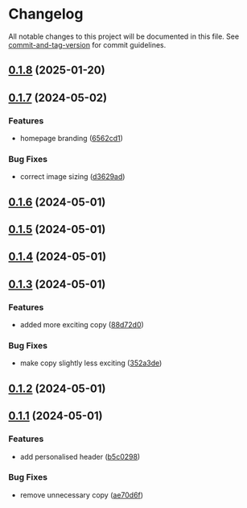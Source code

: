 # Changelog

All notable changes to this project will be documented in this file. See [commit-and-tag-version](https://github.com/absolute-version/commit-and-tag-version) for commit guidelines.

## [0.1.8](https://github.com/DavidFlores24/github-actions-netlify/compare/v0.2.1...v0.1.8) (2025-01-20)

## [0.1.7](https://github.com/DavidFlores24/github-actions-netlify/compare/v0.1.6...v0.1.7) (2024-05-02)


### Features

* homepage branding ([6562cd1](https://github.com/DavidFlores24/github-actions-netlify/commit/6562cd1e4bfd38614b8b64f4bcbb0b9111151f27))


### Bug Fixes

* correct image sizing ([d3629ad](https://github.com/DavidFlores24/github-actions-netlify/commit/d3629ad6e27d42d9f170aa9875c0cce562f0fb5f))

## [0.1.6](https://github.com/DavidFlores24/github-actions-netlify/compare/v0.1.5...v0.1.6) (2024-05-01)

## [0.1.5](https://github.com/DavidFlores24/github-actions-netlify/compare/v0.1.4...v0.1.5) (2024-05-01)

## [0.1.4](https://github.com/DavidFlores24/github-actions-netlify/compare/v0.1.3...v0.1.4) (2024-05-01)

## [0.1.3](https://github.com/DavidFlores24/github-actions-netlify/compare/v0.1.2...v0.1.3) (2024-05-01)


### Features

* added more exciting copy ([88d72d0](https://github.com/DavidFlores24/github-actions-netlify/commit/88d72d056c80a9572a1e8842264cdcc8656e3539))


### Bug Fixes

* make copy slightly less exciting ([352a3de](https://github.com/DavidFlores24/github-actions-netlify/commit/352a3ded59888ba339663dace44fc1608a027bbb))

## [0.1.2](https://github.com/DavidFlores24/github-actions-netlify/compare/v0.1.1...v0.1.2) (2024-05-01)

## [0.1.1](https://github.com/DavidFlores24/github-actions-netlify/compare/v0.2.0...v0.1.1) (2024-05-01)


### Features

* add personalised header ([b5c0298](https://github.com/DavidFlores24/github-actions-netlify/commit/b5c02981549bda0f1f5e9f1f1131946ce233eeca))


### Bug Fixes

* remove unnecessary copy ([ae70d6f](https://github.com/DavidFlores24/github-actions-netlify/commit/ae70d6ff027df342e9fb391d8c686a280ddd0ab5))
